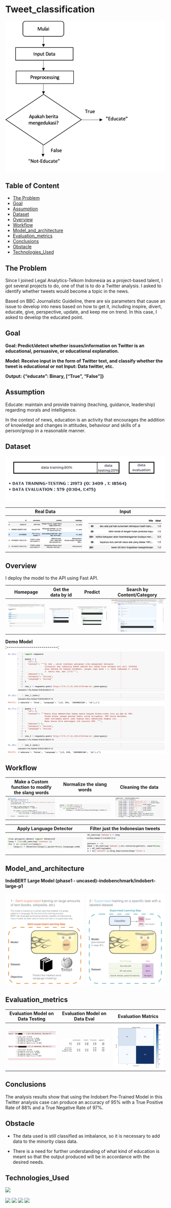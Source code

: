 # Tweet_classification

<p align="center">
  <img src="https://github.com/docum5/Tweet_classification/blob/main/portfojan2023/workflowtweet.png?raw=true" />
</p>

## Table of Content
  * [The Problem](#the-problem)
  * [Goal](#goal)
  * [Assumption](#assumption)
  * [Dataset](#dataset)
  * [Overview](#overview)
  * [Workflow](#workflow)
  * [Model_and_architecture](#model_and_architecture)
  * [Evaluation_metrics](#evaluation_metrics)
  * [Conclusions](#conclusions)
  * [Obstacle](#obstacle)
  * [Technologies_Used](#technologies_used)


## The Problem
Since I joined Legal Analytics-Telkom Indonesia as a project-based talent, I got several projects to do, one of that is to do a Twitter analysis. I asked to identify whether tweets would become a topic in the news. 

Based on BBC Journalistic Guideline, there are six parameters that cause an issue to develop into news based on how to get it, including inspire, divert, educate, give, perspective, update, and keep me on trend. In this case, I asked to develop the educated point.

## Goal

**Goal: Predict/detect whether issues/information on Twitter is an educational, persuasive, or educational explanation.** 

**Model: Receive input in the form of Twitter text, and classify whether the tweet is educational or not
Input: Data twitter, etc.**

**Output: {“educate”: Binary, [“True”, “False”]}**
  
## Assumption

Educate: maintain and provide training (teaching, guidance, leadership) regarding morals and intelligence.

In the context of news, education is an activity that encourages the addition of knowledge and changes in attitudes, behaviour and skills of a person/group in a reasonable manner.

## Dataset
<p align="center">
  <img src="https://github.com/docum5/Tweet_classification/blob/main/portfojan2023/Screenshot%202023-01-11%20at%2012.21.03.png?raw=true" />
</p>

Real Data          |  Input 
:-------------------------:|:-------------------------:
![](https://github.com/docum5/Tweet_classification/blob/main/portfojan2023/datatweet1.png?raw=true)   | ![](https://github.com/docum5/Tweet_classification/blob/main/portfojan2023/datatweet2.png?raw=true) 



## Overview
I deploy the model to the API using Fast API.


Homepage          | Get the data by id| Predict  | Search by Content/Category
:-------------------------:|:-------------------------:|:-------------------------:|:-------------------------:
![](https://github.com/docum5/Tweet_classification/blob/main/portfojan2023/Screenshot%202023-01-11%20at%2017.19.07.png?raw=true)   | ![](https://github.com/docum5/Tweet_classification/blob/main/portfojan2023/Screenshot%202023-01-11%20at%2017.19.33.png?raw=true) | ![](https://github.com/docum5/Tweet_classification/blob/main/portfojan2023/Screenshot%202023-01-11%20at%2017.20.16.png?raw=true)| ![](https://github.com/docum5/Tweet_classification/blob/main/portfojan2023/Screenshot%202023-01-11%20at%2017.19.53.png?raw=true) 

**Demo Model**         
:-------------------------:
![](https://github.com/docum5/Tweet_classification/blob/main/portfojan2023/Screenshot%202023-01-13%20at%2010.53.44.png?raw=true) 



## Workflow
Make a Custom function to modify the slang words          | Normalize the slang words| Cleaning the data 
:-------------------------:|:-------------------------:|:-------------------------:
![](https://github.com/docum5/Tweet_classification/blob/main/portfojan2023/workflow1.png?raw=true)   | ![](https://github.com/docum5/Tweet_classification/blob/main/portfojan2023/workflow2.png?raw=true) | ![](https://github.com/docum5/Tweet_classification/blob/main/portfojan2023/workflow3.png?raw=true)

Apply Language Detector           | Filter just the Indonesian tweets  
:-------------------------:|:-------------------------:
![](https://github.com/docum5/Tweet_classification/blob/main/portfojan2023/workflow4.png?raw=true)   | ![](https://github.com/docum5/Tweet_classification/blob/main/portfojan2023/workflow5.png?raw=true) 



## Model_and_architecture
**IndoBERT Large Model (phase1 - uncased)-indobenchmark/indobert-large-p1**

<p align="center">
  <img src="https://github.com/docum5/Tweet_classification/blob/main/portfojan2023/model.png?raw=true" />
</p>



## Evaluation_metrics

Evaluation Model on Data Testing         | Evaluation Model on Data Eval | Evaluation Matrics
:-------------------------:|:-------------------------:|:-------------------------:
![](https://github.com/docum5/Tweet_classification/blob/main/portfojan2023/eval1tweet.png?raw=true)   | ![](https://github.com/docum5/Tweet_classification/blob/main/portfojan2023/eval2twitter.png?raw=true) | ![](https://github.com/docum5/Tweet_classification/blob/main/portfojan2023/eval3tweet.png?raw=true) 

## Conclusions

The analysis results show that using the Indobert Pre-Trained Model in this Twitter analysis case can produce an accuracy of 95% with a True Positive Rate of 88% and a True Negative Rate of 97%.

## Obstacle

* The data used is still classified as imbalance, so it is necessary to add data to the minority class data.

* There is a need for further understanding of what kind of education is meant so that the output produced will be in accordance with the desired needs.

## Technologies_Used


![](https://forthebadge.com/images/badges/made-with-python.svg)

[<img target="_blank" src="https://d3.harvard.edu/platform-digit/wp-content/uploads/sites/2/2022/04/demo-huggingface_optimized-370x200.png" width=170>](https://huggingface.co/) [<img target="_blank" src="https://upload.wikimedia.org/wikipedia/commons/thumb/c/c6/PyTorch_logo_black.svg/2560px-PyTorch_logo_black.svg.png" width=280>](https://pytorch.org/) [<img target="_blank" src="https://upload.wikimedia.org/wikipedia/commons/thumb/f/f4/Elasticsearch_logo.svg/1280px-Elasticsearch_logo.svg.png" width=200>](https://www.elastic.co/) [<img target="_blank" src="https://i.imgur.com/p0Nufjn.jpg" width=100>](https://fastapi.tiangolo.com/)

